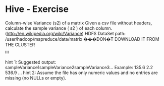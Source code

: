 # Hive - Exercise
Column-wise Variance (s2) of a matrix Given a csv file without headers, calculate the sample variance ( s2 ) of each column. (http://en.wikipedia.org/wiki/Variance)
HDFS DataSet path: /user/hadoop/mapreduce/data/matrix     ���DON�T DOWNLOAD IT FROM THE CLUSTER $$$$!!!

hint 1: Suggested output: sampleVariance1<tab>sampleVariance2<tab>sampleVariance3... Example: 135.6   2.2   536.9   ...
hint 2: Assume the file has only numeric values and no entries are missing (no NULLs or empty).
